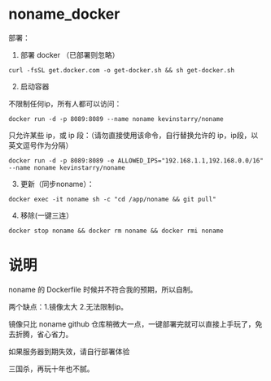 # noname_docker
部署：

1. 部署 docker （已部署则忽略）

```
curl -fsSL get.docker.com -o get-docker.sh && sh get-docker.sh
```

2. 启动容器

不限制任何ip，所有人都可以访问：
```
docker run -d -p 8089:8089 --name noname kevinstarry/noname
```

只允许某些 ip，或 ip 段：（请勿直接使用该命令，自行替换允许的 ip，ip段，以英文逗号作为分隔）
```
docker run -d -p 8089:8089 -e ALLOWED_IPS="192.168.1.1,192.168.0.0/16" --name noname kevinstarry/noname
```

3. 更新（同步noname）：
```
docker exec -it noname sh -c "cd /app/noname && git pull"
```
4. 移除(一键三连）
```
docker stop noname && docker rm noname && docker rmi noname 
```

# 说明
noname 的 Dockerfile 时候并不符合我的预期，所以自制。

两个缺点：1.镜像太大 2.无法限制ip。

镜像只比 noname github 仓库稍微大一点，一键部署完就可以直接上手玩了，免去折腾，省心省力。

如果服务器到期失效，请自行部署体验

三国杀，再玩十年也不腻。



